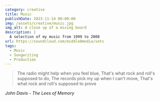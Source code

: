 ```yaml
---
category: creative
title: Music
publishDate: 2023-11-14 00:00:00
img: /assets/creative/music.jpg
img_alt: A close up of a mixing board
description: |
  A selection of my music from 1999 to 2008
url: https://soundcloud.com/middle8media/sets
tags:
  - Music
  - Songwriting
  - Production
---
```


<blockquote class="" cite="John Davis - The Lees of Memory">
The radio might help when you feel blue,  
That's what rock and roll's supposed to do,  
The records pick my up when I can't move,  
That's what rock and roll's supposed to prove
</blockquote>
<cite class="block text-right text-base text-foreground">John Davis - The Lees of Memory</cite>
